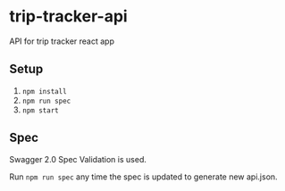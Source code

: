 # trip-tracker-api
API for trip tracker react app

## Setup
1. `npm install`
2. `npm run spec`
3. `npm start`

## Spec
Swagger 2.0 Spec Validation is used.

Run `npm run spec` any time the spec is updated to generate new api.json.